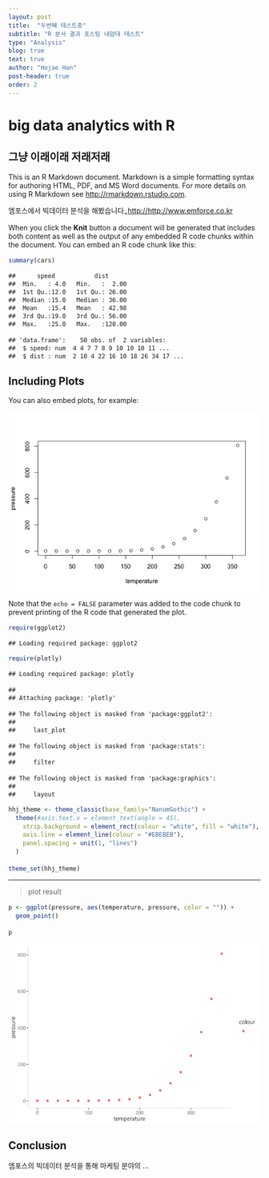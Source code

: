 ```yaml
---
layout: post
title:  "두번째 테스트중"
subtitle: "R 분서 결과 포스팅 내맘대 테스트"
type: "Analysis"
blog: true
text: true
author: "Hojae Han"
post-header: true
order: 2
---
```


# big data analytics with R
## 그냥 이래이래 저래저래

This is an R Markdown document. Markdown is a simple formatting syntax for authoring HTML, PDF, and MS Word documents. For more details on using R Markdown see <http://rmarkdown.rstudio.com>.

엠포스에서 빅데이터 분석을 해봤습니다<sub>~</sub><http://http://www.emforce.co.kr>

When you click the **Knit** button a document will be generated that includes both content as well as the output of any embedded R code chunks within the document. You can embed an R code chunk like this:

``` r
summary(cars)
```

    ##      speed           dist       
    ##  Min.   : 4.0   Min.   :  2.00  
    ##  1st Qu.:12.0   1st Qu.: 26.00  
    ##  Median :15.0   Median : 36.00  
    ##  Mean   :15.4   Mean   : 42.98  
    ##  3rd Qu.:19.0   3rd Qu.: 56.00  
    ##  Max.   :25.0   Max.   :120.00

    ## 'data.frame':    50 obs. of  2 variables:
    ##  $ speed: num  4 4 7 7 8 9 10 10 10 11 ...
    ##  $ dist : num  2 10 4 22 16 10 18 26 34 17 ...

Including Plots
---------------

You can also embed plots, for example:

<img src="index_files/figure-markdown_github/pressure-1.png" style="display: block; margin: auto;" />

Note that the `echo = FALSE` parameter was added to the code chunk to prevent printing of the R code that generated the plot.

``` r
require(ggplot2)
```

    ## Loading required package: ggplot2

``` r
require(plotly)
```

    ## Loading required package: plotly

    ## 
    ## Attaching package: 'plotly'

    ## The following object is masked from 'package:ggplot2':
    ## 
    ##     last_plot

    ## The following object is masked from 'package:stats':
    ## 
    ##     filter

    ## The following object is masked from 'package:graphics':
    ## 
    ##     layout

``` r
hhj_theme <- theme_classic(base_family="NanumGothic") +
  theme(#axis.text.x = element_text(angle = 45),
    strip.background = element_rect(colour = "white", fill = "white"), 
    axis.line = element_line(colour = "#EBEBEB"), 
    panel.spacing = unit(1, "lines")
  )

theme_set(hhj_theme)
```

------------------------------------------------------------------------

> plot result

``` r
p <- ggplot(pressure, aes(temperature, pressure, color = "")) +
  geom_point()

p
```

<img src="index_files/figure-markdown_github/unnamed-chunk-3-1.png" style="display: block; margin: auto;" />

Conclusion
----------

엠포스의 빅데이터 분석을 통해 마케팅 분야의 ...
